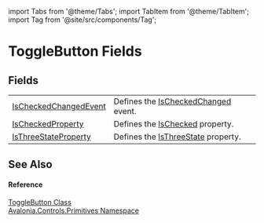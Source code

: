 import Tabs from '@theme/Tabs'; 
import TabItem from '@theme/TabItem'; 
import Tag from '@site/src/components/Tag'; 

# ToggleButton Fields




## Fields
<table>
<tr>
<td><a href="F_Avalonia_Controls_Primitives_ToggleButton_IsCheckedChangedEvent">IsCheckedChangedEvent</a></td>
<td>Defines the <a href="E_Avalonia_Controls_Primitives_ToggleButton_IsCheckedChanged">IsCheckedChanged</a> event.</td>
</tr>
<tr>
<td><a href="F_Avalonia_Controls_Primitives_ToggleButton_IsCheckedProperty">IsCheckedProperty</a></td>
<td>Defines the <a href="P_Avalonia_Controls_Primitives_ToggleButton_IsChecked">IsChecked</a> property.</td>
</tr>
<tr>
<td><a href="F_Avalonia_Controls_Primitives_ToggleButton_IsThreeStateProperty">IsThreeStateProperty</a></td>
<td>Defines the <a href="P_Avalonia_Controls_Primitives_ToggleButton_IsThreeState">IsThreeState</a> property.</td>
</tr>
</table>

## See Also


#### Reference
<a href="T_Avalonia_Controls_Primitives_ToggleButton">ToggleButton Class</a>  
<a href="N_Avalonia_Controls_Primitives">Avalonia.Controls.Primitives Namespace</a>  
